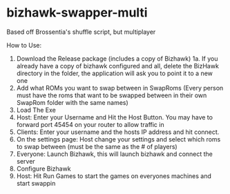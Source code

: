 # bizhawk-swapper-multi

Based off Brossentia's shuffle script, but multiplayer

How to Use:

1. Download the Release package (includes a copy of Bizhawk)
  1a. If you already have a copy of bizhawk configured and all, delete the BizHawk directory in the folder, the application will ask you to point it to a new one
2. Add what ROMs you want to swap between in SwapRoms (Every person must have the roms that want to be swapped between in their own SwapRom folder with the same names)
3. Load The Exe
4. Host: Enter your Username and Hit the Host Button. You may have to forward port 45454 on your router to allow traffic in
5. Clients: Enter your username and the hosts IP address and hit connect.
6. On the settings page: Host change your settings and select which roms to swap between (must be the same as the # of players)
7. Everyone: Launch Bizhawk, this will launch bizhawk and connect the server
8. Configure Bizhawk
9. Host: Hit Run Games to start the games on everyones machines and start swappin
